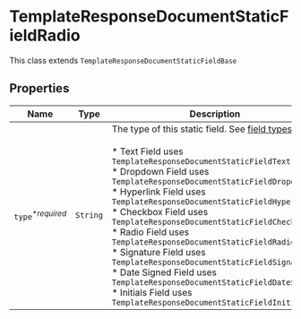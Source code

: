 

# TemplateResponseDocumentStaticFieldRadio

This class extends `TemplateResponseDocumentStaticFieldBase`

## Properties

Name | Type | Description | Notes
------------ | ------------- | ------------- | -------------
| `type`<sup>*_required_</sup> | ```String``` |  The type of this static field. See [field types](/api/reference/constants/#field-types).<br><br>* Text Field uses `TemplateResponseDocumentStaticFieldText`<br>* Dropdown Field uses `TemplateResponseDocumentStaticFieldDropdown`<br>* Hyperlink Field uses `TemplateResponseDocumentStaticFieldHyperlink`<br>* Checkbox Field uses `TemplateResponseDocumentStaticFieldCheckbox`<br>* Radio Field uses `TemplateResponseDocumentStaticFieldRadio`<br>* Signature Field uses `TemplateResponseDocumentStaticFieldSignature`<br>* Date Signed Field uses `TemplateResponseDocumentStaticFieldDateSigned`<br>* Initials Field uses `TemplateResponseDocumentStaticFieldInitials`  |  |



